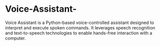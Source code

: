 # Voice-Assistant-
Voice Assistant is a Python-based voice-controlled assistant designed to interpret and execute spoken commands. It leverages speech recognition and text-to-speech technologies to enable hands-free interaction with a computer.
